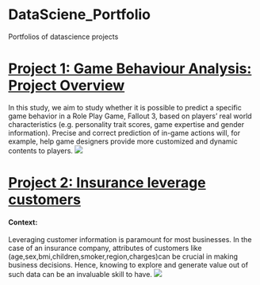 # DataSciene_Portfolio
Portfolios of datascience projects

# [Project 1: Game Behaviour Analysis: Project Overview](https://github.com/mvneema/Game_Behaviour_Analysis)
In this study, we aim to study whether it is possible to predict a specific game behavior in a Role Play Game, Fallout 3, based on players’ real world characteristics (e.g. personality trait scores, game expertise and gender information). Precise and correct prediction of in-game actions will, for example, help game designers provide more customized and dynamic contents to players.
![](https://github.com/mvneema/DataSciene_Portfolio/blob/master/Images/Game%20behaviour%20Analusis.PNG)

# [Project 2: Insurance leverage customers](https://github.com/mvneema/Insurance-leverage-customers)
#### Context: 
Leveraging customer information is paramount for most businesses. In the case of an insurance company, attributes of customers like (age,sex,bmi,children,smoker,region,charges)can be crucial in making business decisions. Hence, knowing to explore and generate value out of such data can be an invaluable skill to have.
![](https://github.com/mvneema/DataSciene_Portfolio/blob/master/Images/Insurance%20-%20leverage.png)
